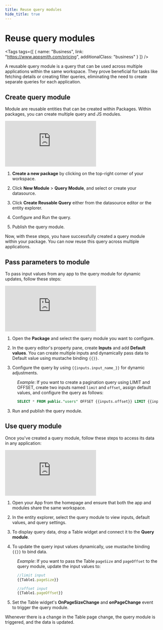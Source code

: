 ```yaml
---
title: Reuse query modules
hide_title: true
---
```


<!-- vale off -->

<div className="tag-wrapper">
 <h1>Reuse query modules</h1>

<Tags
tags={[
{ name: "Business", link: "https://www.appsmith.com/pricing", additionalClass: "business" }
]}
/>

</div>

<!-- vale on -->

A reusable query module is a query that can be used across multiple applications within the same workspace. They prove beneficial for tasks like fetching details or creating filter queries, eliminating the need to create separate queries for each application.

## Create query module

Module are reusable entities that can be created within Packages. Within packages, you can create multiple query and JS modules.


<div style={{ position: "relative", paddingBottom: "calc(50.520833333333336% + 41px)", height: "0", width: "100%" }}>
  <iframe src="https://demo.arcade.software/9SAjlISVyEOMSp1OUgYv?embed" frameborder="0" loading="lazy" webkitallowfullscreen mozallowfullscreen allowfullscreen style={{ position: "absolute", top: "0", left: "0", width: "100%", height: "100%", colorScheme: "light" }} title="Appsmith | Connect Data">
  </iframe>
</div>

1. **Create a new package** by clicking on the top-right corner of your workspace.

2. Click **New Module** > **Query Module**, and select or create your datasource. 

3. Click **Create Reusable Query** either from the datasource editor or the entity explorer.

4. Configure and Run the query.

5. Publish the query module.


Now, with these steps, you have successfully created a query module within your package. You can now reuse this query across multiple applications.

## Pass parameters to module

To pass input values from any app to the query module for dynamic updates, follow these steps:


<div style={{ position: "relative", paddingBottom: "calc(50.520833333333336% + 41px)", height: "0", width: "100%" }}>
  <iframe src="https://demo.arcade.software/jGJZ8QTEqd4s2FGrIzCg?embed" frameborder="0" loading="lazy" webkitallowfullscreen mozallowfullscreen allowfullscreen style={{ position: "absolute", top: "0", left: "0", width: "100%", height: "100%", colorScheme: "light" }} title="Appsmith | Connect Data">
  </iframe>
</div>



1. Open the **Package** and select the query module you want to configure.

2. In the query editor's property pane, create **Inputs** and add **Default values**. You can create multiple inputs and dynamically pass data to Default value using mustache binding `{{}}`.

3. Configure the query by using `{{inputs.input_name_}}` for dynamic adjustments.

<dd>

_Example_: If you want to create a pagination query using LIMIT and OFFSET, create two inputs named `limit` and `offset`, assign default values, and configure the query as follows:



```sql
SELECT * FROM public."users" OFFSET {{inputs.offset}} LIMIT {{inputs.limit}};
```

</dd>

3. Run and publish the query module.

## Use query module


Once you've created a query module, follow these steps to access its data in any application:



<div style={{ position: "relative", paddingBottom: "calc(50.520833333333336% + 41px)", height: "0", width: "100%" }}>
  <iframe src="https://demo.arcade.software/UnflBQTrpoT9dMNNRz45?embed" frameborder="0" loading="lazy" webkitallowfullscreen mozallowfullscreen allowfullscreen style={{ position: "absolute", top: "0", left: "0", width: "100%", height: "100%", colorScheme: "light" }} title="Appsmith | Connect Data">
  </iframe>
</div>


1. Open your App from the homepage and ensure that both the app and modules share the same workspace.

2. In the entity explorer, select the query module to view inputs, default values, and query settings.

3. To display query data, drop a Table widget and connect it to the **Query module**.

4. To update the query input values dynamically, use mustache binding `{{}}` to bind data.

<dd>

*Example*: If you want to pass the Table `pageSize` and `pageOffset` to the query module, update the input values to:

```js
//limit input
{{Table1.pageSize}}

//offset input
{{Table1.pageOffset}}
```


</dd>

5. Set the Table widget's **OnPageSizeChange** and **onPageChange** event to trigger the query module.


Whenever there is a change in the Table page change, the query module is triggered, and the data is updated.

